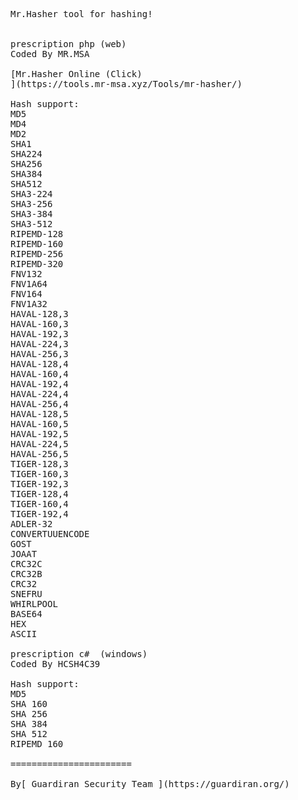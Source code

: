 <pre>

Mr.Hasher tool for hashing!


prescription php (web)
Coded By MR.MSA

[Mr.Hasher Online (Click)
](https://tools.mr-msa.xyz/Tools/mr-hasher/)

Hash support:
MD5
MD4
MD2
SHA1
SHA224
SHA256
SHA384
SHA512
SHA3-224
SHA3-256
SHA3-384
SHA3-512
RIPEMD-128
RIPEMD-160
RIPEMD-256
RIPEMD-320
FNV132
FNV1A64
FNV164
FNV1A32
HAVAL-128,3
HAVAL-160,3
HAVAL-192,3
HAVAL-224,3
HAVAL-256,3
HAVAL-128,4
HAVAL-160,4
HAVAL-192,4
HAVAL-224,4
HAVAL-256,4
HAVAL-128,5
HAVAL-160,5
HAVAL-192,5
HAVAL-224,5
HAVAL-256,5
TIGER-128,3
TIGER-160,3
TIGER-192,3
TIGER-128,4
TIGER-160,4
TIGER-192,4
ADLER-32
CONVERTUUENCODE
GOST
JOAAT
CRC32C
CRC32B
CRC32
SNEFRU
WHIRLPOOL
BASE64
HEX
ASCII

prescription c#  (windows)
Coded By HCSH4C39

Hash support:
MD5
SHA 160
SHA 256
SHA 384
SHA 512
RIPEMD 160

=======================

By[ Guardiran Security Team ](https://guardiran.org/)
